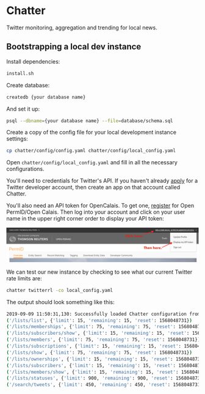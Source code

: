 # Chatter

Twitter monitoring, aggregation and trending for local news.

## Bootstrapping a local dev instance

Install dependencies:

```sh
install.sh
```

Create database:

```sh
createdb {your database name}
```

And set it up:

```sh
psql --dbname={your database name} --file=database/schema.sql
```

Create a copy of the config file for your local development instance settings:

```sh
cp chatter/config/config.yaml chatter/config/local_config.yaml
```

Open `chatter/config/local_config.yaml` and fill in all the necessary configurations.

You'll need to credentials for Twitter's API. If you haven't already [apply](https://developer.twitter.com/en/apply-for-access) for a Twitter developer account, then create an app on that account called Chatter.

You'll also need an API token for OpenCalais. To get one, [register](https://login.thomsonreuters.com/iamui/UI/createUser?app_id=Bold&realm=Bold&lang=en) for Open PermID/Open Calais. Then log into your account and click on your user name in the upper right corner order to display your API token:

![Where to find your OpenCalais API token](permid_screencap.png)

We can test our new instance by checking to see what our current Twitter rate limits are:

```sh
chatter twitterrl -co local_config.yaml
```

The output should look something like this:

```sh
2019-09-09 11:50:31,130: Successfully loaded Chatter configuration from /Users/gordo/Devel/Chatter/chatter/config
('/lists/list', {'limit': 15, 'remaining': 15, 'reset': 1568048731})
('/lists/memberships', {'limit': 75, 'remaining': 75, 'reset': 1568048731})
('/lists/subscribers/show', {'limit': 15, 'remaining': 15, 'reset': 1568048731})
('/lists/members', {'limit': 75, 'remaining': 75, 'reset': 1568048731})
('/lists/subscriptions', {'limit': 15, 'remaining': 15, 'reset': 1568048731})
('/lists/show', {'limit': 75, 'remaining': 75, 'reset': 1568048731})
('/lists/ownerships', {'limit': 15, 'remaining': 15, 'reset': 1568048731})
('/lists/subscribers', {'limit': 15, 'remaining': 15, 'reset': 1568048731})
('/lists/members/show', {'limit': 15, 'remaining': 15, 'reset': 1568048731})
('/lists/statuses', {'limit': 900, 'remaining': 900, 'reset': 1568048731})
('/search/tweets', {'limit': 450, 'remaining': 450, 'reset': 1568048731})
```

